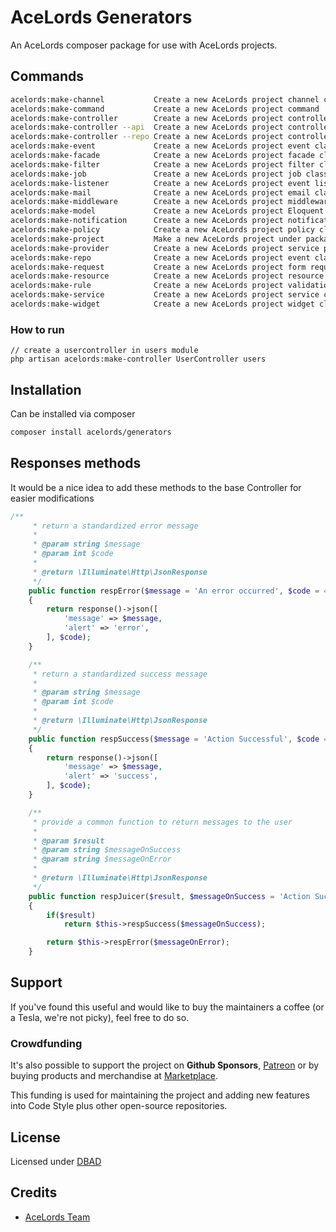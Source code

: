# AceLords Generators

An AceLords composer package for use with AceLords projects.

## Commands
```bash
acelords:make-channel           Create a new AceLords project channel class
acelords:make-command           Create a new AceLords project command
acelords:make-controller        Create a new AceLords project controller class
acelords:make-controller --api  Create a new AceLords project controller class containing only the api methods
acelords:make-controller --repo Create a new AceLords project controller class based on a model repository
acelords:make-event             Create a new AceLords project event class
acelords:make-facade            Create a new AceLords project facade class
acelords:make-filter            Create a new AceLords project filter class
acelords:make-job               Create a new AceLords project job class
acelords:make-listener          Create a new AceLords project event listener class
acelords:make-mail              Create a new AceLords project email class
acelords:make-middleware        Create a new AceLords project middleware class
acelords:make-model             Create a new AceLords project Eloquent model class
acelords:make-notification      Create a new AceLords project notification class
acelords:make-policy            Create a new AceLords project policy class
acelords:make-project           Make a new AceLords project under packages
acelords:make-provider          Create a new AceLords project service provider class
acelords:make-repo              Create a new AceLords project event class
acelords:make-request           Create a new AceLords project form request class
acelords:make-resource          Create a new AceLords project resource
acelords:make-rule              Create a new AceLords project validation rule
acelords:make-service           Create a new AceLords project service class for a facade class
acelords:make-widget            Create a new AceLords project widget class

```

### How to run
```
// create a usercontroller in users module
php artisan acelords:make-controller UserController users
```

## Installation
Can be installed via composer
```bash
composer install acelords/generators
```

## Responses methods
It would be a nice idea to add these methods to the base Controller for easier modifications
```php
/**
     * return a standardized error message
     *
     * @param string $message
     * @param int $code
     *
     * @return \Illuminate\Http\JsonResponse
     */
    public function respError($message = 'An error occurred', $code = 422)
    {
        return response()->json([
            'message' => $message,
            'alert' => 'error',
        ], $code);
    }

    /**
     * return a standardized success message
     *
     * @param string $message
     * @param int $code
     *
     * @return \Illuminate\Http\JsonResponse
     */
    public function respSuccess($message = 'Action Successful', $code = 200)
    {
        return response()->json([
            'message' => $message,
            'alert' => 'success',
        ], $code);
    }

    /**
     * provide a common function to return messages to the user
     *
     * @param $result
     * @param string $messageOnSuccess
     * @param string $messageOnError
     *
     * @return \Illuminate\Http\JsonResponse
     */
    public function respJuicer($result, $messageOnSuccess = 'Action Successful', $messageOnError = 'An error occurred')
    {
        if($result)
            return $this->respSuccess($messageOnSuccess);

        return $this->respError($messageOnError);
    }
```

## Support
If you've found this useful and would like to buy the maintainers a coffee (or a Tesla, we're not picky), feel free to do so.


### Crowdfunding
It's also possible to support the project on **Github Sponsors**, [Patreon](https://www.patreon.com/acelords) or by buying products and merchandise at [Marketplace](https://store.acelords.space).

This funding is used for maintaining the project and adding new features into Code Style plus other open-source repositories.

## License 
Licensed under [DBAD](https://dbad-license.org/)

## Credits
- [AceLords Team](https://acelords.space)
